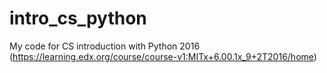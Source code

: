 # intro_cs_python
My code for CS introduction with Python 2016 (https://learning.edx.org/course/course-v1:MITx+6.00.1x_9+2T2016/home)
